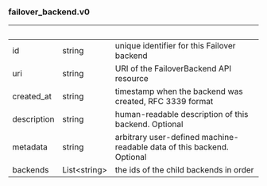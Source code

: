 
### failover_backend.v0

| &nbsp; | &nbsp; | &nbsp; |
|---|---|---|
| id | string | unique identifier for this Failover backend |
| uri | string | URI of the FailoverBackend API resource |
| created_at | string | timestamp when the backend was created, RFC 3339 format |
| description | string | human-readable description of this backend. Optional |
| metadata | string | arbitrary user-defined machine-readable data of this backend. Optional |
| backends | List&lt;string&gt; | the ids of the child backends in order |